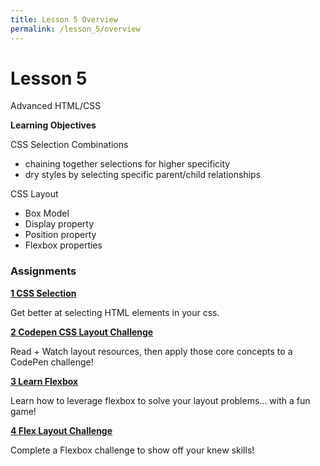 ```yaml
---
title: Lesson 5 Overview
permalink: /lesson_5/overview
---
```


# Lesson 5

Advanced HTML/CSS

**Learning Objectives**

CSS Selection Combinations

- chaining together selections for higher specificity
- dry styles by selecting specific parent/child relationships

CSS Layout

- Box Model
- Display property
- Position property
- Flexbox properties


### Assignments

**[1 CSS Selection](1_css_selection)**

Get better at selecting HTML elements in your css.


**[2 Codepen CSS Layout Challenge](2_layout)**

Read + Watch layout resources, then apply those core concepts to a CodePen challenge!


**[3 Learn Flexbox](3_learn_flex)**

Learn how to leverage flexbox to solve your layout problems... with a fun game!


**[4 Flex Layout Challenge](4_flex_challenge)**

Complete a Flexbox challenge to show off your knew skills!
